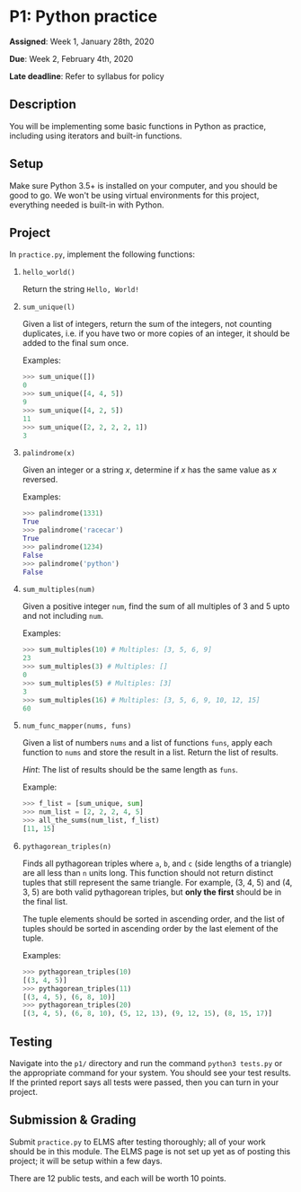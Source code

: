 # P1: Python practice 

**Assigned**: Week 1, January 28th, 2020

**Due**: Week 2, February 4th, 2020

**Late deadline**: Refer to syllabus for policy

## Description

You will be implementing some basic functions in Python as practice, including using iterators and built-in functions.

## Setup

Make sure Python 3.5+ is installed on your computer, and you should be good to go. We
won't be using virtual environments for this project, everything needed is built-in
with Python.

## Project

In `practice.py`, implement the following functions:

1. `hello_world()`

   Return the string `Hello, World!`

2. `sum_unique(l)`

   Given a list of integers, return the sum of the integers, not counting duplicates, i.e. 
   if you have two or more copies of an integer, it should be added to the final sum once.

   Examples:
   ```python
   >>> sum_unique([])
   0
   >>> sum_unique([4, 4, 5])
   9
   >>> sum_unique([4, 2, 5])
   11
   >>> sum_unique([2, 2, 2, 2, 1])
   3
   ```

3. `palindrome(x)`

    Given an integer or a string *x*, determine if *x* has the same value as *x* reversed.

    Examples:
    ```python
    >>> palindrome(1331)
    True
    >>> palindrome('racecar')
    True
    >>> palindrome(1234)
    False
    >>> palindrome('python')
    False
    ```

4. `sum_multiples(num)`

    Given a positive integer `num`, find the sum of all multiples of 3 and 5 upto and not including `num`.

    Examples:
    ```python
    >>> sum_multiples(10) # Multiples: [3, 5, 6, 9]
    23
    >>> sum_multiples(3) # Multiples: []
    0
    >>> sum_multiples(5) # Multiples: [3]
    3
    >>> sum_multiples(16) # Multiples: [3, 5, 6, 9, 10, 12, 15]
    60
    ```

5. `num_func_mapper(nums, funs)`

    Given a list of numbers `nums` and a list of functions `funs`, 
    apply each function to `nums` and store the result in a list.
    Return the list of results. 
    
    *Hint*: The list of results should be the same length as `funs`.

    Example:
    ```python
    >>> f_list = [sum_unique, sum]
    >>> num_list = [2, 2, 2, 4, 5]
    >>> all_the_sums(num_list, f_list)
    [11, 15]
    ```

6. `pythagorean_triples(n)`

    Finds all pythagorean triples where `a`, `b`, and `c` (side lengths of a triangle)
    are all less than `n` units long. This function should not return distinct tuples
    that still represent the same triangle. For example, (3, 4, 5) and (4, 3, 5)
    are both valid pythagorean triples, but **only the first** should be in the final list.

    The tuple elements should be sorted in ascending order, and the
    list of tuples should be sorted in ascending order by the last element of the tuple.

    Examples:
    ```python
    >>> pythagorean_triples(10)
    [(3, 4, 5)]
    >>> pythagorean_triples(11)
    [(3, 4, 5), (6, 8, 10)]
    >>> pythagorean_triples(20)
    [(3, 4, 5), (6, 8, 10), (5, 12, 13), (9, 12, 15), (8, 15, 17)]
    ```

## Testing

Navigate into the `p1/` directory and run the command `python3 tests.py` or the appropriate
command for your system. You should see your test results. If the printed report
says all tests were passed, then you can turn in your project.

## Submission & Grading

Submit `practice.py` to ELMS after testing thoroughly; all of your work should be in this module.
The ELMS page is not set up yet as of posting this project; it will be setup within a few days.

There are 12 public tests, and each will be worth 10 points.
